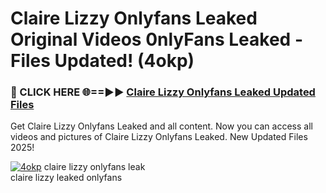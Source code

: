 # Claire Lizzy Onlyfans Leaked Original Videos 0nlyFans Leaked - Files Updated! (4okp)

<h3>🔴 CLICK HERE 🌐==►► <a href="https://tinyurl.com/x26r9saj" rel="nofollow">Claire Lizzy Onlyfans Leaked Updated Files</a></h3>

Get Claire Lizzy Onlyfans Leaked and all content. Now you can access all videos and pictures of Claire Lizzy Onlyfans Leaked. New Updated Files 2025!

[![4okp](https://i.imgur.com/LkgZPqh.gif)](https://tinyurl.com/x26r9saj)
claire lizzy onlyfans leak<br>
claire lizzy leaked onlyfans